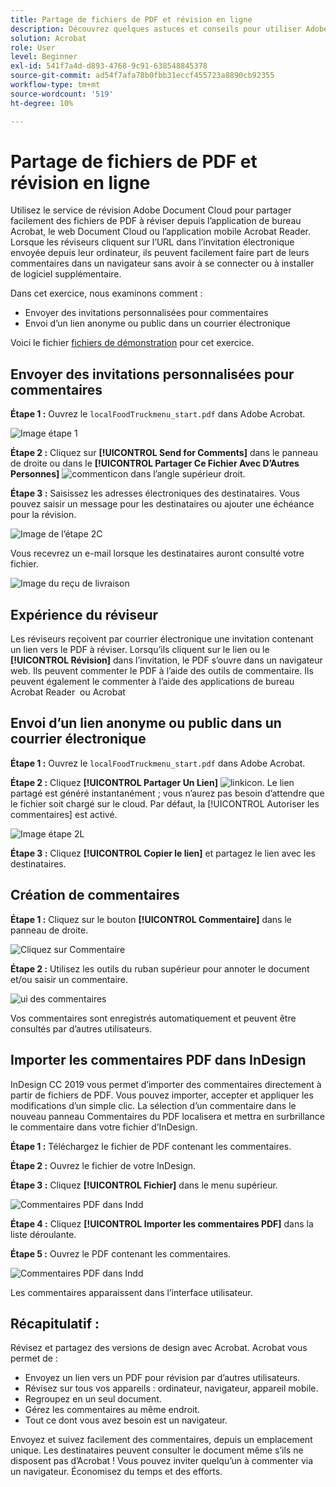 ```yaml
---
title: Partage de fichiers de PDF et révision en ligne
description: Découvrez quelques astuces et conseils pour utiliser Adobe Document Cloud
solution: Acrobat
role: User
level: Beginner
exl-id: 541f7a4d-d893-4768-9c91-638548845378
source-git-commit: ad54f7afa78b0fbb31eccf455723a8890cb92355
workflow-type: tm+mt
source-wordcount: '519'
ht-degree: 10%

---
```


# Partage de fichiers de PDF et révision en ligne

Utilisez le service de révision Adobe Document Cloud pour partager facilement des fichiers de PDF à réviser depuis l’application de bureau Acrobat, le web Document Cloud ou l’application mobile Acrobat Reader. Lorsque les réviseurs cliquent sur l’URL dans l’invitation électronique envoyée depuis leur ordinateur, ils peuvent facilement faire part de leurs commentaires dans un navigateur sans avoir à se connecter ou à installer de logiciel supplémentaire.

Dans cet exercice, nous examinons comment :

* Envoyer des invitations personnalisées pour commentaires
* Envoi d’un lien anonyme ou public dans un courrier électronique

Voici le fichier [fichiers de démonstration](assets/01_Review.zip) pour cet exercice.

## Envoyer des invitations personnalisées pour commentaires

**Étape 1 :** Ouvrez le `localFoodTruckmenu_start.pdf` dans Adobe Acrobat.

![Image étape 1](assets/Step1.png)

**Étape 2 :** Cliquez sur **[!UICONTROL Send for Comments]** dans le panneau de droite ou dans le **[!UICONTROL Partager Ce Fichier Avec D’Autres Personnes]** ![commenticon](assets/sendforcommentsicon.png)  dans l’angle supérieur droit.

**Étape 3 :** Saisissez les adresses électroniques des destinataires. Vous pouvez saisir un message pour les destinataires ou ajouter une échéance pour la révision.

![Image de l’étape 2C](assets/Step2C.png)

Vous recevrez un e-mail lorsque les destinataires auront consulté votre fichier.

![Image du reçu de livraison](assets/deliveryReceipt_Track.png)

## Expérience du réviseur

Les réviseurs reçoivent par courrier électronique une invitation contenant un lien vers le PDF à réviser. Lorsqu’ils cliquent sur le lien ou le **[!UICONTROL Révision]** dans l’invitation, le PDF s’ouvre dans un navigateur web. Ils peuvent commenter le PDF à l’aide des outils de commentaire. Ils peuvent également le commenter à l’aide des applications de bureau Acrobat Reader  ou Acrobat 

## Envoi d’un lien anonyme ou public dans un courrier électronique

**Étape 1 :** Ouvrez le `localFoodTruckmenu_start.pdf` dans Adobe Acrobat.

**Étape 2 :** Cliquez **[!UICONTROL Partager Un Lien]** ![linkicon](assets/sendlinkicon.png). Le lien partagé est généré instantanément ; vous n’aurez pas besoin d’attendre que le fichier soit chargé sur le cloud. Par défaut, la [!UICONTROL Autoriser les commentaires] est activé.

![Image étape 2L](assets/Step2L.png)

**Étape 3 :** Cliquez **[!UICONTROL Copier le lien]** et partagez le lien avec les destinataires.

## Création de commentaires

**Étape 1 :** Cliquez sur le bouton **[!UICONTROL Commentaire]** dans le panneau de droite.

![Cliquez sur Commentaire](assets/Cselect.jpg)

**Étape 2 :** Utilisez les outils du ruban supérieur pour annoter le document et/ou saisir un commentaire.

![ui des commentaires](assets/commentsui.png)

Vos commentaires sont enregistrés automatiquement et peuvent être consultés par d’autres utilisateurs.

## Importer les commentaires PDF dans InDesign

InDesign CC 2019 vous permet d’importer des commentaires directement à partir de fichiers de PDF. Vous pouvez importer, accepter et appliquer les modifications d’un simple clic. La sélection d’un commentaire dans le nouveau panneau Commentaires du PDF localisera et mettra en surbrillance le commentaire dans votre fichier d’InDesign.

**Étape 1 :** Téléchargez le fichier de PDF contenant les commentaires.

**Étape 2 :** Ouvrez le fichier de votre InDesign.

**Étape 3 :** Cliquez **[!UICONTROL Fichier]** dans le menu supérieur.

![Commentaires PDF dans Indd](assets/inddpdf.png)

**Étape 4 :** Cliquez **[!UICONTROL Importer les commentaires PDF]** dans la liste déroulante.

**Étape 5 :** Ouvrez le PDF contenant les commentaires.

![Commentaires PDF dans Indd](assets/inddpdfshown.png)

Les commentaires apparaissent dans l’interface utilisateur.

## Récapitulatif :

Révisez et partagez des versions de design avec Acrobat. Acrobat vous permet de :

* Envoyez un lien vers un PDF pour révision par d’autres utilisateurs.
* Révisez sur tous vos appareils : ordinateur, navigateur, appareil mobile.
* Regroupez en un seul document.
* Gérez les commentaires au même endroit.
* Tout ce dont vous avez besoin est un navigateur.

Envoyez et suivez facilement des commentaires, depuis un emplacement unique. Les destinataires peuvent consulter le document même s’ils ne disposent pas d’Acrobat ! Vous pouvez inviter quelqu’un à commenter via un navigateur. Économisez du temps et des efforts.
